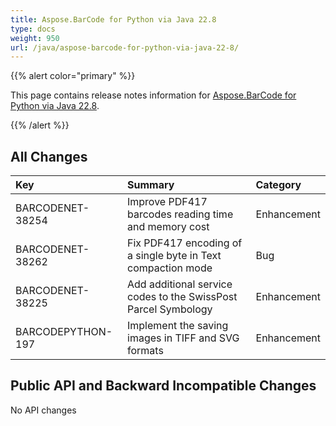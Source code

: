 ```yaml
---
title: Aspose.BarCode for Python via Java 22.8
type: docs
weight: 950
url: /java/aspose-barcode-for-python-via-java-22-8/
---
```


{{% alert color="primary" %}} 

This page contains release notes information for [Aspose.BarCode for Python via Java 22.8](https://downloads.aspose.com/barcode/python-java/new-releases/aspose.barcode-for-python-via-java-22.8/).

{{% /alert %}} 
## **All Changes**

|**Key**|**Summary**|**Category**|
| :- | :- | :- |
|BARCODENET-38254|Improve PDF417 barcodes reading time and memory cost|Enhancement|
|BARCODENET-38262|Fix PDF417 encoding of a single byte in Text compaction mode|Bug|
|BARCODENET-38225|Add additional service codes to the SwissPost Parcel Symbology|Enhancement|
|BARCODEPYTHON-197|Implement the saving images in TIFF and SVG formats|Enhancement|

## **Public API and Backward Incompatible Changes**

No API changes
